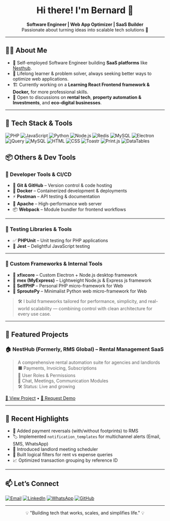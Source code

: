<h1 align="center">Hi there! I'm Bernard 👋</h1>

<p align="center">
  <b>Software Engineer | Web App Optimizer | SaaS Builder</b><br>
  Passionate about turning ideas into scalable tech solutions 🚀
</p>

---

## 👨‍💻 About Me

- 💼 Self-employed Software Engineer building **SaaS platforms** like [Nesthub](https://nesthub.daphascomp.com).
- 🌱 Lifelong learner & problem solver, always seeking better ways to optimize web applications.
- 🏗️ Currently working on a **Learning React Frontend framework & Docker,** for more professional skills.
- 💬 Open to discussions on **rental tech**, **property automation & Investments**, and **eco-digital businesses**.

---

## 🔧 Tech Stack & Tools

![PHP](https://img.shields.io/badge/PHP-777BB4?style=for-the-badge&logo=php&logoColor=white)
![JavaScript](https://img.shields.io/badge/JavaScript-F7DF1E?style=for-the-badge&logo=javascript&logoColor=black)
![Python](https://img.shields.io/badge/Python-3776AB?style=for-the-badge&logo=python&logoColor=white)
![Node.js](https://img.shields.io/badge/Node.js-339933?style=for-the-badge&logo=node.js&logoColor=white)
![Redis](https://img.shields.io/badge/Redis-DC382D?style=for-the-badge&logo=redis&logoColor=white)
![MySQL](https://img.shields.io/badge/MySQL-4479A1?style=for-the-badge&logo=mysql&logoColor=white)
![Electron](https://img.shields.io/badge/Electron-47848F?style=for-the-badge&logo=electron&logoColor=white)
![jQuery](https://img.shields.io/badge/jQuery-0769AD?style=for-the-badge&logo=jquery&logoColor=white)
![MySQL](https://img.shields.io/badge/MySQL-005E87?style=for-the-badge&logo=mysql&logoColor=white)
![HTML](https://img.shields.io/badge/HTML5-E34F26?style=for-the-badge&logo=html5&logoColor=white)
![CSS](https://img.shields.io/badge/CSS3-1572B6?style=for-the-badge&logo=css3&logoColor=white) 
![Toastr](https://img.shields.io/badge/Toastr-1E9A5A?style=for-the-badge&logo=toastr&logoColor=white)
![Print.js](https://img.shields.io/badge/Print.js-6A4E1F?style=for-the-badge&logo=print.js&logoColor=white)
![DataTables](https://img.shields.io/badge/DataTables-336791?style=for-the-badge&logo=datatables&logoColor=white)

## 📦 Others & Dev Tools

### 🧰 Developer Tools & CI/CD  
- 🐙 **Git & GitHub** – Version control & code hosting  
- 🐳 **Docker** – Containerized development & deployments  
- ⚡ **Postman** – API testing & documentation  
- 🔧 **Apache** – High-performance web server 
- 📦 **Webpack** – Module bundler for frontend workflows

---

### 🧪 Testing Libraries & Tools  
- ✅ **PHPUnit** – Unit testing for PHP applications   
- 🔬 **Jest** – Delightful JavaScript testing  

---

### 🧬 Custom Frameworks & Internal Tools  
- 🧠 **xfixcore** – Custom Electron + Node.js desktop framework  
- 🚀 **mex (MyExpress)** – Lightweight Node.js & Express js framework  
- 🐘 **SelfPHP** – Personal PHP micro-framework for Web
- 🐍 **SproutePy** – Minimalist Python web micro-framework for Web

> 🛠️ I build frameworks tailored for performance, simplicity, and real-world scalability — combining control with clean architecture for every use case.

---

## 📌 Featured Projects

### 🏠 NestHub (Formerly, RMS Global) – Rental Management SaaS  
> A comprehensive rental automation suite for agencies and landlords  
> ⬛ Payments, Invoicing, Subscriptions  
> 🔐 User Roles & Permissions  
> 🧩 Chat, Meetings, Communication Modules  
> 🛠️ Status: Live and growing  

[🔗 View Project](https://nesthub.daphascomp.com) • [💬 Request Demo](https://nesthub.daphascomp.com/contact-us)

---

## 🧠 Recent Highlights

- 🔄 Added payment reversals (with/without footprints) to RMS
- 🏷️ Implemented `notification_templates` for multichannel alerts (Email, SMS, WhatsApp)
- 📅 Introduced landlord meeting scheduler
- 🔎 Built logical filters for rent vs expense queries
- 📈 Optimized transaction grouping by reference ID

---

## 📫 Let’s Connect

[![Email](https://img.shields.io/badge/-Email-black?style=flat-square&logo=gmail&logoColor=white)](mailto:gicehajunior76@gmail.com)
[![LinkedIn](https://img.shields.io/badge/-LinkedIn-0072b1?style=flat-square&logo=linkedin&logoColor=white)](https://www.linkedin.com/in/bernard-kung-u-081364199)
[![WhatsApp](https://img.shields.io/badge/-WhatsApp-25D366?style=flat-square&logo=whatsapp&logoColor=white)](https://wa.me/17163036473)
[![GitHub](https://img.shields.io/github/followers/yourusername?label=Follow&style=social)](https://github.com/Gicehajunior)

---

<p align="center">
  💡 "Building tech that works, scales, and simplifies life." 💡
</p>

